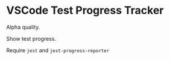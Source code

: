 # VSCode Test Progress Tracker

Alpha quality.

Show test progress.

Require `jest` and `jest-progress-reporter`
